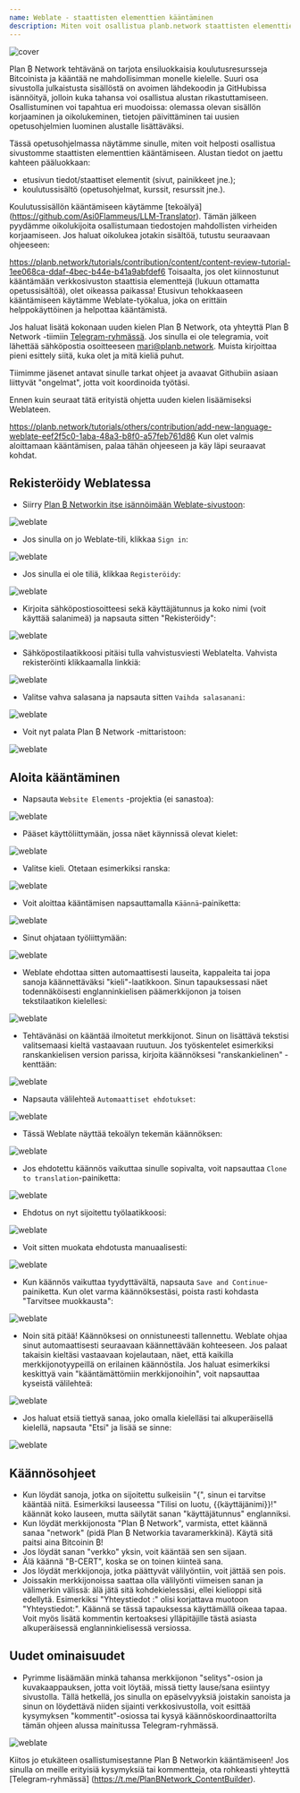 ```yaml
---
name: Weblate - staattisten elementtien kääntäminen
description: Miten voit osallistua planb.network staattisten elementtien kääntämiseen?
---
```

![cover](assets/cover.webp)

Plan ₿ Network tehtävänä on tarjota ensiluokkaisia koulutusresursseja Bitcoinista ja kääntää ne mahdollisimman monelle kielelle. Suuri osa sivustolla julkaistusta sisällöstä on avoimen lähdekoodin ja GitHubissa isännöityä, jolloin kuka tahansa voi osallistua alustan rikastuttamiseen. Osallistuminen voi tapahtua eri muodoissa: olemassa olevan sisällön korjaaminen ja oikolukeminen, tietojen päivittäminen tai uusien opetusohjelmien luominen alustalle lisättäväksi.

Tässä opetusohjelmassa näytämme sinulle, miten voit helposti osallistua sivustomme staattisten elementtien kääntämiseen. Alustan tiedot on jaettu kahteen pääluokkaan:


- etusivun tiedot/staattiset elementit (sivut, painikkeet jne.);
- koulutussisältö (opetusohjelmat, kurssit, resurssit jne.).

Koulutussisällön kääntämiseen käytämme [tekoälyä] (https://github.com/Asi0Flammeus/LLM-Translator). Tämän jälkeen pyydämme oikolukijoita osallistumaan tiedostojen mahdollisten virheiden korjaamiseen. Jos haluat oikolukea jotakin sisältöä, tutustu seuraavaan ohjeeseen:

https://planb.network/tutorials/contribution/content/content-review-tutorial-1ee068ca-ddaf-4bec-b44e-b41a9abfdef6
Toisaalta, jos olet kiinnostunut kääntämään verkkosivuston staattisia elementtejä (lukuun ottamatta opetussisältöä), olet oikeassa paikassa! Etusivun tehokkaaseen kääntämiseen käytämme Weblate-työkalua, joka on erittäin helppokäyttöinen ja helpottaa kääntämistä.

Jos haluat lisätä kokonaan uuden kielen Plan ₿ Network, ota yhteyttä Plan ₿ Network -tiimiin [Telegram-ryhmässä](https://t.me/PlanBNetwork_ContentBuilder). Jos sinulla ei ole telegramia, voit lähettää sähköpostia osoitteeseen mari@planb.network. Muista kirjoittaa pieni esittely siitä, kuka olet ja mitä kieliä puhut.

Tiimimme jäsenet antavat sinulle tarkat ohjeet ja avaavat Githubiin asiaan liittyvät "ongelmat", jotta voit koordinoida työtäsi.

Ennen kuin seuraat tätä erityistä ohjetta uuden kielen lisäämiseksi Weblateen.

https://planb.network/tutorials/others/contribution/add-new-language-weblate-eef2f5c0-1aba-48a3-b8f0-a57feb761d86
Kun olet valmis aloittamaan kääntämisen, palaa tähän ohjeeseen ja käy läpi seuraavat kohdat.

## Rekisteröidy Weblatessa


- Siirry [Plan ₿ Networkin itse isännöimään Weblate-sivustoon](https://weblate.planb.network/):

![weblate](assets/01.webp)


- Jos sinulla on jo Weblate-tili, klikkaa `Sign in`:

![weblate](assets/02.webp)


- Jos sinulla ei ole tiliä, klikkaa `Registeröidy`:

![weblate](assets/03.webp)


- Kirjoita sähköpostiosoitteesi sekä käyttäjätunnus ja koko nimi (voit käyttää salanimeä) ja napsauta sitten "Rekisteröidy":

![weblate](assets/04.webp)


- Sähköpostilaatikkoosi pitäisi tulla vahvistusviesti Weblatelta. Vahvista rekisteröinti klikkaamalla linkkiä:

![weblate](assets/05.webp)


- Valitse vahva salasana ja napsauta sitten `Vaihda salasanani`:

![weblate](assets/06.webp)


- Voit nyt palata Plan ₿ Network -mittaristoon:

![weblate](assets/07.webp)

## Aloita kääntäminen


- Napsauta `Website Elements` -projektia (ei sanastoa):

![weblate](assets/08.webp)


- Pääset käyttöliittymään, jossa näet käynnissä olevat kielet:

![weblate](assets/09.webp)


- Valitse kieli. Otetaan esimerkiksi ranska:

![weblate](assets/10.webp)


- Voit aloittaa kääntämisen napsauttamalla `Käännä`-painiketta:

![weblate](assets/11.webp)


- Sinut ohjataan työliittymään:

![weblate](assets/12.webp)


- Weblate ehdottaa sitten automaattisesti lauseita, kappaleita tai jopa sanoja käännettäväksi "kieli"-laatikkoon. Sinun tapauksessasi näet todennäköisesti englanninkielisen päämerkkijonon ja toisen tekstilaatikon kielellesi:

![weblate](assets/13.webp)


- Tehtävänäsi on kääntää ilmoitetut merkkijonot. Sinun on lisättävä tekstisi valitsemaasi kieltä vastaavaan ruutuun. Jos työskentelet esimerkiksi ranskankielisen version parissa, kirjoita käännöksesi "ranskankielinen" -kenttään:

![weblate](assets/14.webp)


- Napsauta välilehteä `Automaattiset ehdotukset`:

![weblate](assets/15.webp)


- Tässä Weblate näyttää tekoälyn tekemän käännöksen:

![weblate](assets/16.webp)


- Jos ehdotettu käännös vaikuttaa sinulle sopivalta, voit napsauttaa `Clone to translation`-painiketta:

![weblate](assets/17.webp)


- Ehdotus on nyt sijoitettu työlaatikkoosi:

![weblate](assets/18.webp)


- Voit sitten muokata ehdotusta manuaalisesti:

![weblate](assets/19.webp)


- Kun käännös vaikuttaa tyydyttävältä, napsauta `Save and Continue`-painiketta. Kun olet varma käännöksestäsi, poista rasti kohdasta "Tarvitsee muokkausta":

![weblate](assets/20.webp)


- Noin sitä pitää! Käännöksesi on onnistuneesti tallennettu. Weblate ohjaa sinut automaattisesti seuraavaan käännettävään kohteeseen. Jos palaat takaisin kieltäsi vastaavaan kojelautaan, näet, että kaikilla merkkijonotyypeillä on erilainen käännöstila. Jos haluat esimerkiksi keskittyä vain "kääntämättömiin merkkijonoihin", voit napsauttaa kyseistä välilehteä:

![weblate](assets/21.webp)


- Jos haluat etsiä tiettyä sanaa, joko omalla kielelläsi tai alkuperäisellä kielellä, napsauta "Etsi" ja lisää se sinne:

![weblate](assets/22.webp)

## Käännösohjeet


- Kun löydät sanoja, jotka on sijoitettu sulkeisiin "{", sinun ei tarvitse kääntää niitä. Esimerkiksi lauseessa "Tilisi on luotu, {{käyttäjänimi}}!" käännät koko lauseen, mutta säilytät sanan "käyttäjätunnus" englanniksi.
- Kun löydät merkkijonosta "Plan ₿ Network", varmista, ettet käännä sanaa "network" (pidä Plan ₿ Networkia tavaramerkkinä). Käytä sitä paitsi aina Bitcoinin ₿!
- Jos löydät sanan "verkko" yksin, voit kääntää sen sen sijaan.
- Älä käännä "B-CERT", koska se on toinen kiinteä sana.
- Jos löydät merkkijonoja, jotka päättyvät välilyöntiin, voit jättää sen pois.
- Joissakin merkkijonoissa saattaa olla välilyönti viimeisen sanan ja välimerkin välissä: älä jätä sitä kohdekielessäsi, ellei kielioppi sitä edellytä. Esimerkiksi "Yhteystiedot :" olisi korjattava muotoon "Yhteystiedot:". Käännä se tässä tapauksessa käyttämällä oikeaa tapaa. Voit myös lisätä kommentin kertoaksesi ylläpitäjille tästä asiasta alkuperäisessä englanninkielisessä versiossa.

## Uudet ominaisuudet


- Pyrimme lisäämään minkä tahansa merkkijonon "selitys"-osion ja kuvakaappauksen, jotta voit löytää, missä tietty lause/sana esiintyy sivustolla. Tällä hetkellä, jos sinulla on epäselvyyksiä joistakin sanoista ja sinun on löydettävä niiden sijainti verkkosivustolla, voit esittää kysymyksen "kommentit"-osiossa tai kysyä käännöskoordinaattorilta tämän ohjeen alussa mainitussa Telegram-ryhmässä.

![weblate](assets/23.webp)

Kiitos jo etukäteen osallistumisestanne Plan ₿ Networkin kääntämiseen! Jos sinulla on meille erityisiä kysymyksiä tai kommentteja, ota rohkeasti yhteyttä [Telegram-ryhmässä] (https://t.me/PlanBNetwork_ContentBuilder).